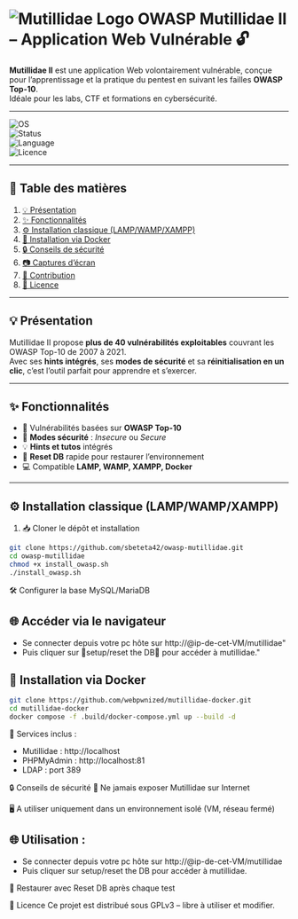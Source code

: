 # ![Mutillidae Logo](https://owasp.org/assets/images/logo.png) OWASP Mutillidae II – Application Web Vulnérable 🔓

**Mutillidae II** est une application Web volontairement vulnérable, conçue pour l’apprentissage et la pratique du pentest en suivant les failles **OWASP Top-10**.  
Idéale pour les labs, CTF et formations en cybersécurité.

---

![OS](https://img.shields.io/badge/OS-Linux%20|%20Windows-blue)  
![Status](https://img.shields.io/badge/Status-Lab%20Ready-success)  
![Language](https://img.shields.io/badge/Language-PHP%20%7C%20JavaScript-lightgrey)  
![Licence](https://img.shields.io/badge/License-GPLv3-orange)

---

## 📑 Table des matières
1. [💡 Présentation](#-présentation)  
2. [✨ Fonctionnalités](#-fonctionnalités)  
3. [⚙️ Installation classique (LAMP/WAMP/XAMPP)](#️-installation-classique-lampwampxampp)  
4. [🐳 Installation via Docker](#-installation-via-docker)  
5. [🔒 Conseils de sécurité](#-conseils-de-sécurité)  
6. [📷 Captures d’écran](#-captures-décran)  
7. [🤝 Contribution](#-contribution)  
8. [📜 Licence](#-licence)  

---

## 💡 Présentation
Mutillidae II propose **plus de 40 vulnérabilités exploitables** couvrant les OWASP Top-10 de 2007 à 2021.  
Avec ses **hints intégrés**, ses **modes de sécurité** et sa **réinitialisation en un clic**, c’est l’outil parfait pour apprendre et s’exercer.

---

## ✨ Fonctionnalités
- 📌 Vulnérabilités basées sur **OWASP Top-10**  
- 🔄 **Modes sécurité** : *Insecure* ou *Secure*  
- 💡 **Hints et tutos** intégrés  
- 🔁 **Reset DB** rapide pour restaurer l’environnement  
- 💻 Compatible **LAMP, WAMP, XAMPP, Docker**

---

## ⚙️ Installation classique (LAMP/WAMP/XAMPP)
1. 📥 Cloner le dépôt et installation  
```bash
git clone https://github.com/sbeteta42/owasp-mutillidae.git
cd owasp-mutillidae
chmod +x install_owasp.sh
./install_owasp.sh
```
🛠 Configurer la base MySQL/MariaDB

## 🌐 Accéder via le navigateur
- Se connecter depuis votre pc hôte sur http://@ip-de-cet-VM/mutillidae" 
- Puis cliquer sur 🔄setup/reset the DB🔄 pour accéder à mutillidae."

## 🐳 Installation via Docker
```bash
git clone https://github.com/webpwnized/mutillidae-docker.git
cd mutillidae-docker
docker compose -f .build/docker-compose.yml up --build -d
```
📍 Services inclus :
- Mutillidae : http://localhost
- PHPMyAdmin : http://localhost:81
- LDAP : port 389

🔒 Conseils de sécurité
🚫 Ne jamais exposer Mutillidae sur Internet

🖥 A utiliser uniquement dans un environnement isolé (VM, réseau fermé)

## 🌐 Utilisation : 
- Se connecter depuis votre pc hôte sur http://@ip-de-cet-VM/mutillidae 
- Puis cliquer sur setup/reset the DB pour accéder à mutillidae.

🔄 Restaurer avec Reset DB après chaque test

📜 Licence
Ce projet est distribué sous GPLv3 – libre à utiliser et modifier.

